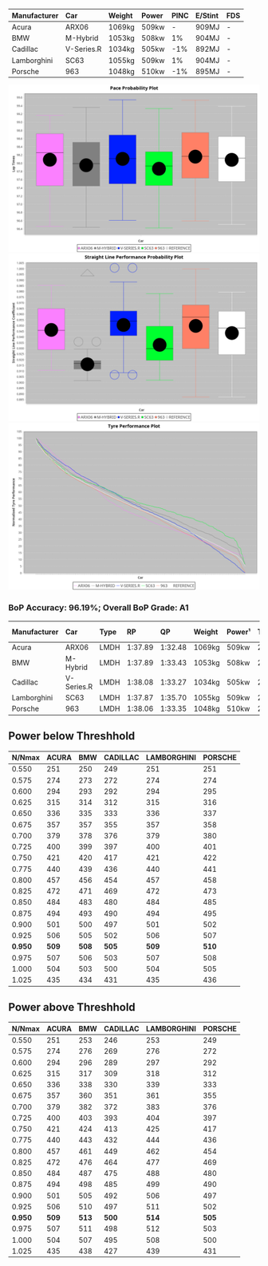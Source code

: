 |Manufacturer|Car|Weight|Power|PINC|E/Stint|FDS|
|:-|:-|:-|:-|:-|:-|:-|
|Acura|ARX06|1069kg|509kw|-|909MJ|-|
|BMW|M-Hybrid|1053kg|508kw|1%|904MJ|-|
|Cadillac|V-Series.R|1034kg|505kw|-1%|892MJ|-|
|Lamborghini|SC63|1055kg|509kw|1%|904MJ|-|
|Porsche|963|1048kg|510kw|-1%|895MJ|-|

![PACECHART](./IMG/ACOMETHOD.png)
![STRAIGHTLINEPERFORMANCECHART](./IMG/ACOMETHOD_sp.png)
![TYREPERFORMANCECHART](./IMG/ACOMETHOD_tw.png)

### BoP Accuracy: 96.19%; Overall BoP Grade: A1
|Manufacturer|Car|Type|RP|QP|Weight|Power¹|Threshhold|PINC|Power²|E/Stint|AVG Vmax|FDS|RDLC|L/Stint|BOP-Grade|ModelAccuracy|ModelPoints|Match%|
|:-|:-|:-|:-|:-|:-|:-|:-|:-|:-|:-|:-|:-|:-|:-|:-|:-|:-|:-|
|Acura|ARX06|LMDH|1:37.89|1:32.48|1069kg|509kw|210.0kph|-|509kw|909MJ|312.82kph|-|1.00|30|-A2|100.00%|995|92.70%|
|BMW|M-Hybrid|LMDH|1:37.89|1:33.43|1053kg|508kw|210.0kph|1%|513kw|904MJ|309.75kph|-|1.02|30|~A1|96.62%|1656|98.36%|
|Cadillac|V-Series.R|LMDH|1:38.08|1:33.27|1034kg|505kw|210.0kph|-1%|500kw|892MJ|313.82kph|-|1.03|30|+A2|90.68%|2081|94.91%|
|Lamborghini|SC63|LMDH|1:37.87|1:35.70|1055kg|509kw|210.0kph|1%|514kw|904MJ|311.46kph|-|1.04|30|+A2|92.15%|399|94.99%|
|Porsche|963|LMDH|1:38.06|1:33.35|1048kg|510kw|210.0kph|-1%|505kw|895MJ|314.03kph|-|1.02|30|~A1|95.67%|5902|100.00%|

## Power below Threshhold
|N/Nmax|ACURA|BMW|CADILLAC|LAMBORGHINI|PORSCHE|
|:-|:-|:-|:-|:-|:-|
|0.550|251|250|249|251|251|
|0.575|274|273|272|274|274|
|0.600|294|293|292|294|295|
|0.625|315|314|312|315|316|
|0.650|336|335|333|336|337|
|0.675|357|357|355|357|358|
|0.700|379|378|376|379|380|
|0.725|400|399|397|400|401|
|0.750|421|420|417|421|422|
|0.775|440|439|436|440|441|
|0.800|457|456|454|457|458|
|0.825|472|471|469|472|473|
|0.850|484|483|480|484|485|
|0.875|494|493|490|494|495|
|0.900|501|500|497|501|502|
|0.925|506|505|502|506|507|
|**0.950**|**509**|**508**|**505**|**509**|**510**|
|0.975|507|506|503|507|508|
|1.000|504|503|500|504|505|
|1.025|435|434|431|435|436|

## Power above Threshhold
|N/Nmax|ACURA|BMW|CADILLAC|LAMBORGHINI|PORSCHE|
|:-|:-|:-|:-|:-|:-|
|0.550|251|253|246|253|249|
|0.575|274|276|269|276|272|
|0.600|294|296|289|297|292|
|0.625|315|317|309|318|312|
|0.650|336|338|330|339|333|
|0.675|357|360|351|361|355|
|0.700|379|382|372|383|376|
|0.725|400|403|393|404|397|
|0.750|421|424|413|425|417|
|0.775|440|443|432|444|436|
|0.800|457|461|449|462|454|
|0.825|472|476|464|477|469|
|0.850|484|487|475|488|480|
|0.875|494|498|485|499|490|
|0.900|501|505|492|506|497|
|0.925|506|510|497|511|502|
|**0.950**|**509**|**513**|**500**|**514**|**505**|
|0.975|507|511|498|512|503|
|1.000|504|507|495|508|500|
|1.025|435|438|427|439|431|
